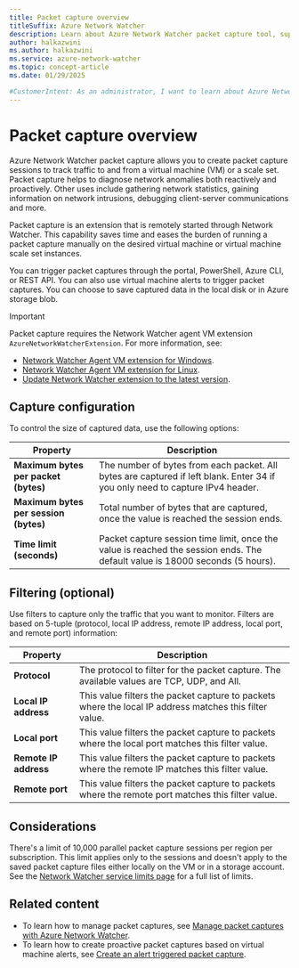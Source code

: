 ```yaml
---
title: Packet capture overview
titleSuffix: Azure Network Watcher
description: Learn about Azure Network Watcher packet capture tool, supported resources, available configurations, limits, and considerations.
author: halkazwini
ms.author: halkazwini
ms.service: azure-network-watcher
ms.topic: concept-article
ms.date: 01/29/2025

#CustomerIntent: As an administrator, I want to learn about Azure Network Watcher packet capture tool so that I can use it to capture IP packets to and from virtual machines (VMs) and scale sets to diagnose and solve network problems.
---
```


# Packet capture overview

Azure Network Watcher packet capture allows you to create packet capture sessions to track traffic to and from a virtual machine (VM) or a scale set. Packet capture helps to diagnose network anomalies both reactively and proactively. Other uses include gathering network statistics, gaining information on network intrusions, debugging client-server communications and more.

Packet capture is an extension that is remotely started through Network Watcher. This capability saves time and eases the burden of running a packet capture manually on the desired virtual machine or virtual machine scale set instances.

You can trigger packet captures through the portal, PowerShell, Azure CLI, or REST API. You can also use virtual machine alerts to trigger packet captures. You can choose to save captured data in the local disk or in Azure storage blob.

> [!IMPORTANT]
> Packet capture requires the Network Watcher agent VM extension `AzureNetworkWatcherExtension`. For more information, see:
> - [Network Watcher Agent VM extension for Windows](network-watcher-agent-windows.md).
> - [Network Watcher Agent VM extension for Linux](network-watcher-agent-linux.md).
> - [Update Network Watcher extension to the latest version](network-watcher-agent-update.md).

## Capture configuration

To control the size of captured data, use the following options:

| Property | Description |
| -------- | ----------- |
| **Maximum bytes per packet (bytes)** | The number of bytes from each packet. All bytes are captured if left blank. Enter 34 if you only need to capture IPv4 header. |
| **Maximum bytes per session (bytes)** | Total number of bytes that are captured, once the value is reached the session ends. |
| **Time limit (seconds)** | Packet capture session time limit, once the value is reached the session ends. The default value is 18000 seconds (5 hours). |

## Filtering (optional)

Use filters to capture only the traffic that you want to monitor. Filters are based on 5-tuple (protocol, local IP address, remote IP address, local port, and remote port) information:

| Property | Description |
| -------- | ----------- |
| **Protocol** | The protocol to filter for the packet capture. The available values are TCP, UDP, and All. |
| **Local IP address** | This value filters the packet capture to packets where the local IP address matches this filter value. |
| **Local port** | This value filters the packet capture to packets where the local port matches this filter value. |
| **Remote IP address** | This value filters the packet capture to packets where the remote IP matches this filter value. |
| **Remote port** | This value filters the packet capture to packets where the remote port matches this filter value. |

## Considerations

There's a limit of 10,000 parallel packet capture sessions per region per subscription. This limit applies only to the sessions and doesn't apply to the saved packet capture files either locally on the VM or in a storage account. See the [Network Watcher service limits page](../azure-resource-manager/management/azure-subscription-service-limits.md#azure-network-watcher-limits) for a full list of limits. 

## Related content

- To learn how to manage packet captures, see [Manage packet captures with Azure Network Watcher](packet-capture-manage.md).
- To learn how to create proactive packet captures based on virtual machine alerts, see [Create an alert triggered packet capture](network-watcher-alert-triggered-packet-capture.md).

